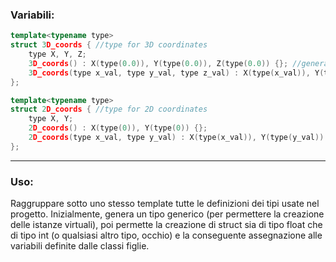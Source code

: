 ### Variabili:

```cpp
template<typename type>
struct 3D_coords { //type for 3D coordinates
	type X, Y, Z;
	3D_coords() : X(type(0.0)), Y(type(0.0)), Z(type(0.0)) {}; //general constructor
	3D_coords(type x_val, type y_val, type z_val) : X(type(x_val)), Y(type(y_val)), Z(type(z_val)) {}; //specific constructor
};

template<typename type>
struct 2D_coords { //type for 2D coordinates
	type X, Y;
	2D_coords() : X(type(0)), Y(type(0)) {};
	2D_coords(type x_val, type y_val) : X(type(x_val)), Y(type(y_val)) {};
};
```

---
### Uso:
Raggruppare sotto uno stesso template tutte le definizioni dei tipi usate nel progetto.
Inizialmente, genera un tipo generico (per permettere la creazione delle istanze virtuali), poi   permette la creazione di struct sia di tipo float che di tipo int (o qualsiasi altro tipo, occhio) e la conseguente assegnazione alle variabili definite dalle classi figlie.